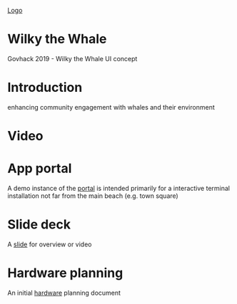 [Logo](wilky-logo.png)

# Wilky the Whale

Govhack 2019 - Wilky the Whale UI concept

# Introduction

enhancing community engagement with whales and their environment

# Video

# App portal

A demo instance of the [portal](https://benduncan.github.io/wilky-the-whale-ui/) is intended primarily for a interactive terminal installation not far from the main beach (e.g. town square)

# Slide deck

A [slide](https://github.com/benduncan/wilky-the-whale-ui/blob/master/govhack-assets/wilky%20-%20GOVHACK%20NOOSA.pdf) for overview or video

# Hardware planning

An initial [hardware](https://github.com/benduncan/wilky-the-whale-ui/blob/master/govhack-assets/hardware-planmning.md) planning document
